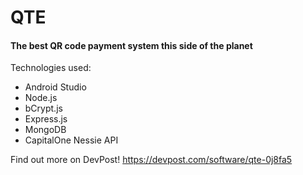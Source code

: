 # QTE
#### The best QR code payment system this side of the planet

Technologies used:
- Android Studio
- Node.js
- bCrypt.js
- Express.js
- MongoDB
- CapitalOne Nessie API

Find out more on DevPost!
https://devpost.com/software/qte-0j8fa5
